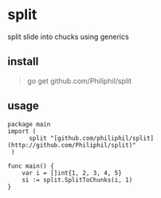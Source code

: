 # split

split slide into chucks using generics
## install

> go get github.com/Philiphil/split
## usage

```
package main
import (     
      split "[github.com/philiphil/split](http://github.com/Philiphil/split)"  
 ) 

func main() {     
    var i = []int{1, 2, 3, 4, 5}      
    si := split.SplitToChunks(i, 1)    
}
```

